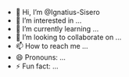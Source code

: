 - 👋 Hi, I’m @Ignatius-Sisero
- 👀 I’m interested in ...
- 🌱 I’m currently learning ...
- 💞️ I’m looking to collaborate on ...
- 📫 How to reach me ...
- 😄 Pronouns: ...
- ⚡ Fun fact: ...

<!---
Ignatius-Sisero/Ignatius-Sisero is a ✨ special ✨ repository because its `README.md` (this file) appears on your GitHub profile.
You can click the Preview link to take a look at your changes.
--->
